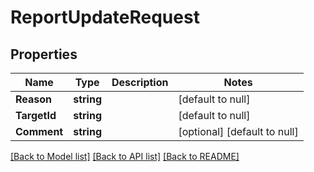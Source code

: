 # ReportUpdateRequest

## Properties
Name | Type | Description | Notes
------------ | ------------- | ------------- | -------------
**Reason** | **string** |  | [default to null]
**TargetId** | **string** |  | [default to null]
**Comment** | **string** |  | [optional] [default to null]

[[Back to Model list]](../README.md#documentation-for-models) [[Back to API list]](../README.md#documentation-for-api-endpoints) [[Back to README]](../README.md)


